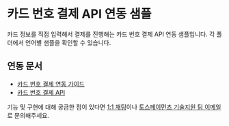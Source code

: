 # 카드 번호 결제 API 연동 샘플

카드 정보를 직접 입력해서 결제를 진행해는 카드 번호 결제 API 연동 샘플입니다. 각 폴더에서 언어별 샘플을 확인할 수 있습니다.

## 연동 문서

- [카드 번호 결제 연동 가이드](https://docs.tosspayments.com/guides/apis/key-in)
- [카드 번호 결제 API](https://docs.tosspayments.com/reference#카드-번호-결제)

기능 및 구현에 대해 궁금한 점이 있다면 [1:1 채팅](https://discord.com/invite/VdkfJnknD9)이나 [토스페이먼츠 기술지원 팀 이메일](techsupport@tosspayments.com)로 문의해주세요.
